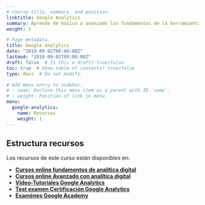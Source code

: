 ```yaml
---
# Course title, summary, and position.
linktitle: Google Analytics
summary: Aprende de básico a avanzado los fundamentos de la herramientas de medición más utilizada y las tips y técnicas avanzadas.
weight: 1

# Page metadata.
title: Google Analytics
date: "2019-09-02T00:00:00Z"
lastmod: "2019-09-02T00:00:00Z"
draft: false  # Is this a draft? true/false
toc: true  # Show table of contents? true/false
type: docs  # Do not modify.

# Add menu entry to sidebar.
# - name: Declare this menu item as a parent with ID `name`.
# - weight: Position of link in menu.
menu:
  google-analytics:
    name: Recursos
    weight: 1
---
```


## Estructura recursos

Los recursos de este curso están disponibles en:

* **[Cursos online fundamentos de analítica digital](https://www.udemy.com/course/intro-administrador-etiquetas-tag-manager-y-analisis-web/)**
* **[Cursos online Avanzado con analítica digital](http://bit.ly/2k5DQR8)**
* **[Video-Tutoriales Google Analytics](https://www.youtube.com/playlist?list=PLzxNDhvkuNyKk0HC7UbL6bYeNRB4M35PQ)**
* **[Test examen Certificación Google Analytics](/buscas-las-respuestas-del-examen-de-google-analytics/)**
* **[Examénes Google Academy](https://analytics.google.com/analytics/academy/)**
